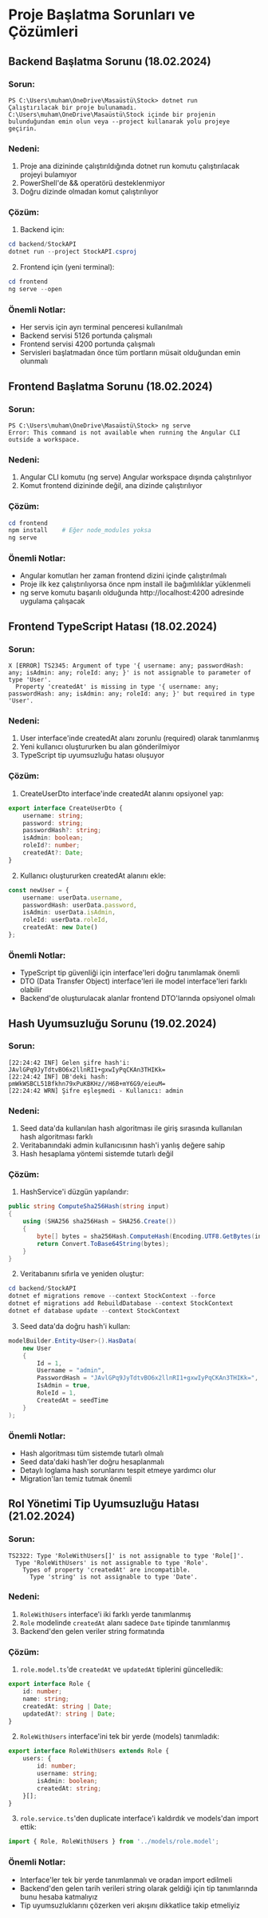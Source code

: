 # Proje Başlatma Sorunları ve Çözümleri

## Backend Başlatma Sorunu (18.02.2024)

### Sorun:
```
PS C:\Users\muham\OneDrive\Masaüstü\Stock> dotnet run
Çalıştırılacak bir proje bulunamadı. C:\Users\muham\OneDrive\Masaüstü\Stock içinde bir projenin bulunduğundan emin olun veya --project kullanarak yolu projeye geçirin.
```

### Nedeni:
1. Proje ana dizininde çalıştırıldığında dotnet run komutu çalıştırılacak projeyi bulamıyor
2. PowerShell'de && operatörü desteklenmiyor
3. Doğru dizinde olmadan komut çalıştırılıyor

### Çözüm:
1. Backend için:
```powershell
cd backend/StockAPI
dotnet run --project StockAPI.csproj
```

2. Frontend için (yeni terminal):
```powershell
cd frontend
ng serve --open
```

### Önemli Notlar:
- Her servis için ayrı terminal penceresi kullanılmalı
- Backend servisi 5126 portunda çalışmalı
- Frontend servisi 4200 portunda çalışmalı
- Servisleri başlatmadan önce tüm portların müsait olduğundan emin olunmalı

## Frontend Başlatma Sorunu (18.02.2024)

### Sorun:
```
PS C:\Users\muham\OneDrive\Masaüstü\Stock> ng serve
Error: This command is not available when running the Angular CLI outside a workspace.
```

### Nedeni:
1. Angular CLI komutu (ng serve) Angular workspace dışında çalıştırılıyor
2. Komut frontend dizininde değil, ana dizinde çalıştırılıyor

### Çözüm:
```powershell
cd frontend
npm install    # Eğer node_modules yoksa
ng serve
```

### Önemli Notlar:
- Angular komutları her zaman frontend dizini içinde çalıştırılmalı
- Proje ilk kez çalıştırılıyorsa önce npm install ile bağımlılıklar yüklenmeli
- ng serve komutu başarılı olduğunda http://localhost:4200 adresinde uygulama çalışacak

## Frontend TypeScript Hatası (18.02.2024)

### Sorun:
```
X [ERROR] TS2345: Argument of type '{ username: any; passwordHash: any; isAdmin: any; roleId: any; }' is not assignable to parameter of type 'User'.
  Property 'createdAt' is missing in type '{ username: any; passwordHash: any; isAdmin: any; roleId: any; }' but required in type 'User'.
```

### Nedeni:
1. User interface'inde createdAt alanı zorunlu (required) olarak tanımlanmış
2. Yeni kullanıcı oluştururken bu alan gönderilmiyor
3. TypeScript tip uyumsuzluğu hatası oluşuyor

### Çözüm:
1. CreateUserDto interface'inde createdAt alanını opsiyonel yap:
```typescript
export interface CreateUserDto {
    username: string;
    password: string;
    passwordHash?: string;
    isAdmin: boolean;
    roleId?: number;
    createdAt?: Date;
}
```

2. Kullanıcı oluştururken createdAt alanını ekle:
```typescript
const newUser = {
    username: userData.username,
    passwordHash: userData.password,
    isAdmin: userData.isAdmin,
    roleId: userData.roleId,
    createdAt: new Date()
};
```

### Önemli Notlar:
- TypeScript tip güvenliği için interface'leri doğru tanımlamak önemli
- DTO (Data Transfer Object) interface'leri ile model interface'leri farklı olabilir
- Backend'de oluşturulacak alanlar frontend DTO'larında opsiyonel olmalı

## Hash Uyumsuzluğu Sorunu (19.02.2024)

### Sorun:
```
[22:24:42 INF] Gelen şifre hash'i: JAvlGPq9JyTdtvBO6x2llnRI1+gxwIyPqCKAn3THIKk=
[22:24:42 INF] DB'deki hash: pmWkWSBCL51Bfkhn79xPuKBKHz//H6B+mY6G9/eieuM=
[22:24:42 WRN] Şifre eşleşmedi - Kullanıcı: admin
```

### Nedeni:
1. Seed data'da kullanılan hash algoritması ile giriş sırasında kullanılan hash algoritması farklı
2. Veritabanındaki admin kullanıcısının hash'i yanlış değere sahip
3. Hash hesaplama yöntemi sistemde tutarlı değil

### Çözüm:
1. HashService'i düzgün yapılandır:
```csharp
public string ComputeSha256Hash(string input)
{
    using (SHA256 sha256Hash = SHA256.Create())
    {
        byte[] bytes = sha256Hash.ComputeHash(Encoding.UTF8.GetBytes(input));
        return Convert.ToBase64String(bytes);
    }
}
```

2. Veritabanını sıfırla ve yeniden oluştur:
```powershell
cd backend/StockAPI
dotnet ef migrations remove --context StockContext --force
dotnet ef migrations add RebuildDatabase --context StockContext
dotnet ef database update --context StockContext
```

3. Seed data'da doğru hash'i kullan:
```csharp
modelBuilder.Entity<User>().HasData(
    new User
    {
        Id = 1,
        Username = "admin",
        PasswordHash = "JAvlGPq9JyTdtvBO6x2llnRI1+gxwIyPqCKAn3THIKk=", // admin123
        IsAdmin = true,
        RoleId = 1,
        CreatedAt = seedTime
    }
);
```

### Önemli Notlar:
- Hash algoritması tüm sistemde tutarlı olmalı
- Seed data'daki hash'ler doğru hesaplanmalı
- Detaylı loglama hash sorunlarını tespit etmeye yardımcı olur
- Migration'ları temiz tutmak önemli

## Rol Yönetimi Tip Uyumsuzluğu Hatası (21.02.2024)

### Sorun:
```
TS2322: Type 'RoleWithUsers[]' is not assignable to type 'Role[]'.
  Type 'RoleWithUsers' is not assignable to type 'Role'.
    Types of property 'createdAt' are incompatible.
      Type 'string' is not assignable to type 'Date'.
```

### Nedeni:
1. `RoleWithUsers` interface'i iki farklı yerde tanımlanmış
2. `Role` modelinde `createdAt` alanı sadece `Date` tipinde tanımlanmış
3. Backend'den gelen veriler string formatında

### Çözüm:
1. `role.model.ts`'de `createdAt` ve `updatedAt` tiplerini güncelledik:
```typescript
export interface Role {
    id: number;
    name: string;
    createdAt: string | Date;
    updatedAt?: string | Date;
}
```

2. `RoleWithUsers` interface'ini tek bir yerde (models) tanımladık:
```typescript
export interface RoleWithUsers extends Role {
    users: {
        id: number;
        username: string;
        isAdmin: boolean;
        createdAt: string;
    }[];
}
```

3. `role.service.ts`'den duplicate interface'i kaldırdık ve models'dan import ettik:
```typescript
import { Role, RoleWithUsers } from '../models/role.model';
```

### Önemli Notlar:
- Interface'ler tek bir yerde tanımlanmalı ve oradan import edilmeli
- Backend'den gelen tarih verileri string olarak geldiği için tip tanımlarında bunu hesaba katmalıyız
- Tip uyumsuzluklarını çözerken veri akışını dikkatlice takip etmeliyiz
